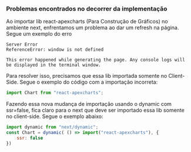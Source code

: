### Problemas encontrados no decorrer da implementação

Ao importar lib react-apexcharts (Para Construção de Gráficos) no ambiente next, enfrentamos um problema ao dar um refresh na página. Segue um exemplo do erro

```
Server Error
ReferenceError: window is not defined

This error happened while generating the page. Any console logs will be displayed in the terminal window.

```

Para resolver isso, precisamos que essa lib importada somente no Client-Side. Segue o exemplo do código com a importação incorreta:
```jsx
import Chart from "react-apexcharts";
```
Fazendo essa nova mudança de importação usando o dynamic com ssr=false, fica claro para o next que deve ser importado essa lib somente no client-side. Segue o exemplo abaixo:
```jsx
import dynamic from "next/dynamic";
const Chart = dynamic( () => import("react-apexcharts"), {
    ssr: false
})  
```

